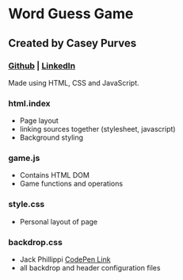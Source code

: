 # Word Guess Game
## Created by Casey Purves
### [Github](https://github.com/caseyjames95) | [LinkedIn](https://www.linkedin.com/in/caseypurves/)
Made using HTML, CSS and JavaScript.



### html.index
 - Page layout
 - linking sources together (stylesheet, javascript)
 - Background styling

### game.js
 - Contains HTML DOM
 - Game functions and operations

### style.css
 - Personal layout of page

### backdrop.css
 - Jack Phillippi [CodePen Link](https://codepen.io/jackphilippi/pen/LjezQX) 
 - all backdrop and header configuration files
